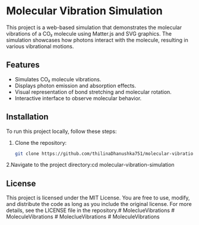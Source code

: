 # Molecular Vibration Simulation

This project is a web-based simulation that demonstrates the molecular vibrations of a CO₂ molecule using Matter.js and SVG graphics. The simulation showcases how photons interact with the molecule, resulting in various vibrational motions.

## Features

- Simulates CO₂ molecule vibrations.
- Displays photon emission and absorption effects.
- Visual representation of bond stretching and molecular rotation.
- Interactive interface to observe molecular behavior.

## Installation

To run this project locally, follow these steps:

1. Clone the repository:

   ```bash
   git clone https://github.com/thilinaDhanushka751/molecular-vibration-simulation.git

2.Navigate to the project directory:cd molecular-vibration-simulation

## License

This project is licensed under the MIT License. You are free to use, modify, and distribute the code as long as you include the original license. For more details, see the LICENSE file in the repository.#   M o l e c l u e V i b r a t i o n s 
 
 #   M o l e c u l e V i b r a t i o n s  
 #   M o l e c l u e V i b r a t i o n s  
 #   M o l e c u l e V i b r a t i o n s  
 